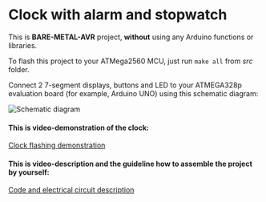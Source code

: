 # Clock with alarm and stopwatch
This is **BARE-METAL-AVR** project, **without** using any Arduino functions or libraries.


To flash this project to your ATMega2560 MCU, just run `make all` from _src_ folder.

Connect 2 7-segment displays, buttons and LED to your ATMEGA328p evaluation board (for example, Arduino UNO) using this schematic diagram:

![Schematic diagram](https://i.ibb.co/PrL9s6k/connections.png)

#### This is video-demonstration of the clock:
[Clock flashing demonstration](https://www.youtube.com/watch?v=ZZOGZ3CYvao)

#### This is video-description and the guideline how to assemble the project by yourself:
[Code and electrical circuit description](https://www.youtube.com/watch?v=9D8ju8WhoOk)
